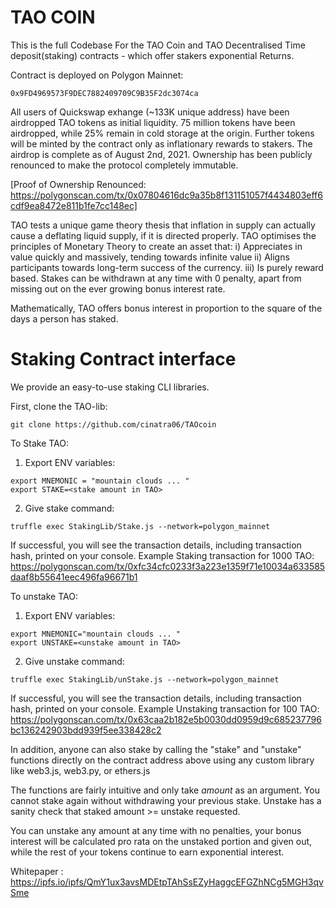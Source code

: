 # TAO COIN

This is the full Codebase For the TAO Coin and TAO Decentralised Time deposit(staking) contracts - which offer stakers exponential Returns.

Contract is deployed on Polygon Mainnet:
```
0x9FD4969573F9DEC7882409709C9B35F2dc3074ca
```

All users of Quickswap exhange (~133K unique address) have been airdropped TAO tokens as initial liquidity. 75 million tokens have been airdropped, while 25% remain in cold storage at the origin. Further tokens will be minted by the contract only as inflationary rewards to stakers. The airdrop is complete as of August 2nd, 2021. Ownership has been publicly renounced to make the protocol completely immutable.

[Proof of Ownership Renounced: https://polygonscan.com/tx/0x07804616dc9a35b8f131151057f4434803eff6cdf9ea8472e811b1fe7cc148ec]

TAO tests a unique game theory thesis that inflation in supply can actually cause a deflating liquid supply, if it is directed properly. TAO optimises the principles of Monetary Theory to create an asset that:
i) Appreciates in value quickly and massively, tending towards infinite value
ii) Aligns participants towards long-term success of the currency.
iii) Is purely reward based. Stakes can be withdrawn at any time with 0 penalty, apart from missing out on the ever growing bonus interest rate.

Mathematically, TAO offers bonus interest in proportion to the square of the days a person has staked.

# Staking Contract interface

We provide an easy-to-use staking CLI libraries.

First, clone the TAO-lib:
```
git clone https://github.com/cinatra06/TAOcoin
```

To Stake TAO:

1. Export ENV variables:
```
export MNEMONIC = "mountain clouds ... "
export STAKE=<stake amount in TAO>
```

2. Give stake command:
```
truffle exec StakingLib/Stake.js --network=polygon_mainnet
```
If successful, you will see the transaction details, including transaction hash, printed on your console. Example Staking transaction for 1000 TAO: https://polygonscan.com/tx/0xfc34cfc0233f3a223e1359f71e10034a633585daaf8b55641eec496fa96671b1

To unstake TAO:

1. Export ENV variables:
```
export MNEMONIC="mountain clouds ... "
export UNSTAKE=<unstake amount in TAO>
```

2. Give unstake command:
```
truffle exec StakingLib/unStake.js --network=polygon_mainnet
```
If successful, you will see the transaction details, including transaction hash, printed on your console. Example Unstaking transaction for 100 TAO:
https://polygonscan.com/tx/0x63caa2b182e5b0030dd0959d9c685237796bc136242903bdd939f5ee338428c2


In addition, anyone can also stake by calling the "stake" and "unstake" functions directly on the contract address above using any custom library like web3.js, web3.py, or ethers.js

The functions are fairly intuitive and only take _amount_ as an argument.
You cannot stake again without withdrawing your previous stake. Unstake has a sanity check that staked amount >= unstake requested.

You can unstake any amount at any time with no penalties, your bonus interest will be calculated pro rata on the unstaked portion and given out, while the rest of your tokens continue to earn exponential interest.


Whitepaper :  https://ipfs.io/ipfs/QmY1ux3avsMDEtpTAhSsEZyHaggcEFGZhNCg5MGH3qvSme
